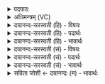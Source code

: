 <details><summary>पदपाठः</summary>

तस्मा॑त्। अश्वाः॑। अ॒जा॒य॒न्त॒। ये। के। च॒। उ॒भ॒याद॑तः। उ॒भ॒याद॑त॒ इत्यु॑भ॒यऽद॑तः। गावः॑। ह॒। ज॒ज्ञि॒रे॒। तस्मा॑त्। तस्मा॑त्। जा॒ताः। अ॒जा॒वयः॑। ८।
</details>

<details><summary>अधिमन्त्रम् (VC)</summary>

- पुरुषो देवता
- नारायण ऋषिः
- निचृदनुष्टुप्
- गान्धारः
</details>

<details><summary>दयानन्द-सरस्वती (हि) - विषयः</summary>

फिर उसी विषय को अगले मन्त्र में कहा है ॥
</details>

<details><summary>दयानन्द-सरस्वती (हि) - पदार्थः</summary>

पदार्थान्वयभाषाः -  हे मनुष्यो ! तुमको (अश्वाः) घोड़े तथा (ये) जो (के) कोई (च) गदहा आदि (उभयादतः) दोनों ओर ऊपर-नीचे दाँतोंवाले हैं, वे (तस्मात्) उस परमेश्वर से (अजायन्त) उत्पन्न हुए (तस्मात्) उसी से (गावः) गौएँ (यह एक ओर दाँतवालों का उपलक्षण है, इससे अन्य भी एक ओर दाँतवाले लिये जाते हैं) (ह) निश्चय कर (जज्ञिरे) उत्पन्न हुए और (तस्मात्) उससे (अजावयः) बकरी, भेड़ (जाताः) उत्पन्न हुए हैं, इस प्रकार जानना चाहिये ॥८ ॥
</details>

<details><summary>दयानन्द-सरस्वती (हि) - भावार्थः</summary>

भावार्थभाषाः -  हे मनुष्यो ! तुम लोग गौ, घोड़े आदि ग्राम के सब पशु जिस सनातन पूर्ण पुरुष परमेश्वर से ही उत्पन्न हुए हैं, उसकी आज्ञा का उल्लङ्घन कभी मत करो ॥८ ॥
</details>

<details><summary>दयानन्द-सरस्वती (सं) - विषयः</summary>

पुनस्तमेव विषयमाह ॥
</details>

<details><summary>दयानन्द-सरस्वती (सं) - पदार्थः</summary>

पदार्थान्वयभाषाः -  हे मनुष्याः ! युष्माकमश्वा ये के चोभयादतः सन्ति ते तस्मादजायन्त। तस्माद् गावो ह जज्ञिरे तस्मादजावयो जाता इति वेद्यम् ॥८ ॥
</details>

<details><summary>दयानन्द-सरस्वती (सं) - भावार्थः</summary>

भावार्थभाषाः -  हे मनुष्याः ! यूयं गवाश्वादयो ग्राम्याः सर्वे पशवो यस्मात् सनातनात् पूर्णात् पुरुषादेवोत्पन्नास्तस्याज्ञोल्लङ्घनं कदापि मा कुरुत ॥८ ॥
</details>

<details><summary>सविता जोशी ← दयानन्दः (म) - भावार्थः</summary>

भावार्थभाषाः -  हे माणसांनो ! गाई, घोडे, इत्यादी ग्रामीण पशू ज्या सनातन पूर्ण परमेश्वराने उत्पन्न केलेले आहेत. ज्या परमेश्वराच्या आज्ञेचे उल्लंघन कधी करू नका.
</details>